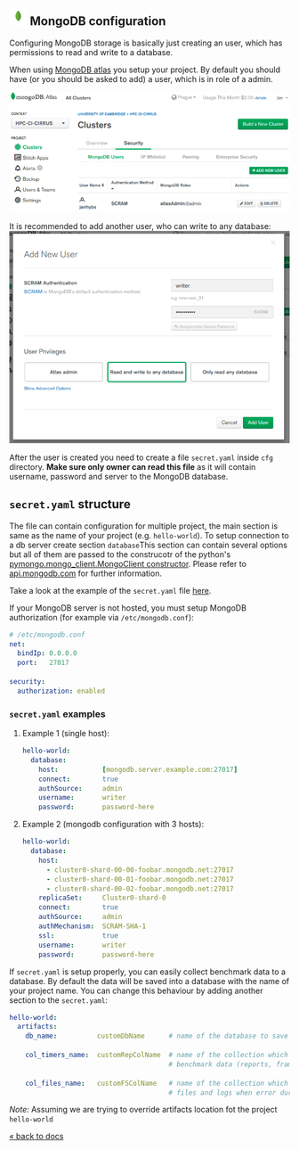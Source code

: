 ## ![mongodb-logo-small](imgs/mongodb-logo-small.jpg) MongoDB configuration

Configuring MongoDB storage is basically just creating an user, which has 
permissions to read and write to a database.

When using [MongoDB atlas](https://cloud.mongodb.com) you setup your project.
By default you should have (or you should be asked to add) a user, which is in role of a admin.

![mongodb-users](imgs/mongodb-users.png)

It is recommended to add another user, who can write to any database:
![mongodb-new](imgs/mongodb-new.png)


After the user is created you need to create a file `secret.yaml` inside
`cfg` directory. **Make sure only owner can read this file** as it will contain username, password and server to the MongoDB database.

## `secret.yaml` structure

The file can contain configuration for multiple project, the main section is same as
the name of your project (e.g. `hello-world`). To setup connection to a db server
create section `database`This section can contain several options but all of them are passed
to the construcotr of the python's 
[pymongo.mongo_client.MongoClient constructor](https://api.mongodb.com/python/current/api/pymongo/mongo_client.html#pymongo.mongo_client.MongoClient). Please refer to [api.mongodb.com](https://api.mongodb.com/python/current/api/pymongo/mongo_client.html#pymongo.mongo_client.MongoClient) for further information.

Take a look at the example of the `secret.yaml` file [here](../cfg/secret.template.yaml).

If your MongoDB server is not hosted, you must setup MongoDB authorization (for example via `/etc/mongodb.conf`):

```yaml
# /etc/mongodb.conf
net:
  bindIp: 0.0.0.0
  port:   27017

security:
  authorization: enabled
```

### `secret.yaml` examples
  1. Example 1 (single host):
      ```yaml
      hello-world:
        database:
          host:           [mongodb.server.example.com:27017]
          connect:        true
          authSource:     admin
          username:       writer
          password:       password-here
      ```

  2. Example 2 (mongodb configuration with 3 hosts):
      ```yaml
      hello-world:
        database:
          host:
            - cluster0-shard-00-00-foobar.mongodb.net:27017
            - cluster0-shard-00-01-foobar.mongodb.net:27017
            - cluster0-shard-00-02-foobar.mongodb.net:27017
          replicaSet:     Cluster0-shard-0
          connect:        true
          authSource:     admin
          authMechanism:  SCRAM-SHA-1
          ssl:            true
          username:       writer
          password:       password-here
      ```


      
If `secret.yaml` is setup properly, you can easily collect benchmark data to
a database. By default the data will be saved into a database with the name
of your project name. You can change this behaviour by adding another section
to the `secret.yaml`:

```yaml
hello-world:
  artifacts:
    db_name:          customDbName      # name of the database to save date to
    
    col_timers_name:  customRepColName  # name of the collection which will contain
                                        # benchmark data (reports, frames)
    
    col_files_name:   customFSColName   # name of the collection which will contain
                                        # files and logs when error during run occured
```

*Note:* Assuming we are trying to override artifacts location fot the 
project `hello-world`

[« back to docs](README.md)
